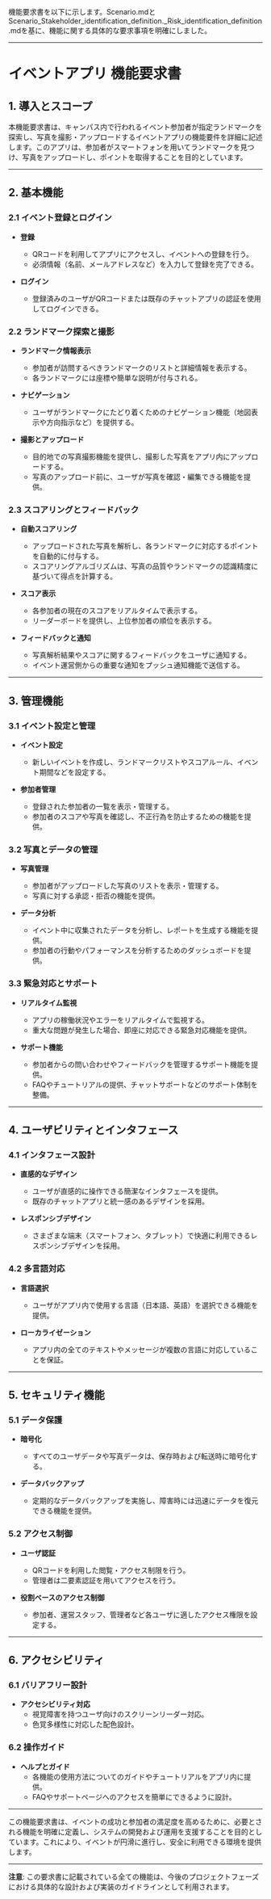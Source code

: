 機能要求書を以下に示します。Scenario.mdとScenario_Stakeholder_identification_definition._Risk_identification_definition.mdを基に、機能に関する具体的な要求事項を明確にしました。

---

# イベントアプリ 機能要求書

## 1. 導入とスコープ

本機能要求書は、キャンパス内で行われるイベント参加者が指定ランドマークを探索し、写真を撮影・アップロードするイベントアプリの機能要件を詳細に記述します。このアプリは、参加者がスマートフォンを用いてランドマークを見つけ、写真をアップロードし、ポイントを取得することを目的としています。

---

## 2. 基本機能

### 2.1 イベント登録とログイン

- **登録**
  - QRコードを利用してアプリにアクセスし、イベントへの登録を行う。
  - 必須情報（名前、メールアドレスなど）を入力して登録を完了できる。

- **ログイン**
  - 登録済みのユーザがQRコードまたは既存のチャットアプリの認証を使用してログインできる。

### 2.2 ランドマーク探索と撮影

- **ランドマーク情報表示**
  - 参加者が訪問するべきランドマークのリストと詳細情報を表示する。
  - 各ランドマークには座標や簡単な説明が付与される。

- **ナビゲーション**
  - ユーザがランドマークにたどり着くためのナビゲーション機能（地図表示や方向指示など）を提供する。

- **撮影とアップロード**
  - 目的地での写真撮影機能を提供し、撮影した写真をアプリ内にアップロードする。
  - 写真のアップロード前に、ユーザが写真を確認・編集できる機能を提供。

### 2.3 スコアリングとフィードバック

- **自動スコアリング**
  - アップロードされた写真を解析し、各ランドマークに対応するポイントを自動的に付与する。
  - スコアリングアルゴリズムは、写真の品質やランドマークの認識精度に基づいて得点を計算する。

- **スコア表示**
  - 各参加者の現在のスコアをリアルタイムで表示する。
  - リーダーボードを提供し、上位参加者の順位を表示する。

- **フィードバックと通知**
  - 写真解析結果やスコアに関するフィードバックをユーザに通知する。
  - イベント運営側からの重要な通知をプッシュ通知機能で送信する。

---

## 3. 管理機能

### 3.1 イベント設定と管理

- **イベント設定**
  - 新しいイベントを作成し、ランドマークリストやスコアルール、イベント期間などを設定する。

- **参加者管理**
  - 登録された参加者の一覧を表示・管理する。
  - 参加者のスコアや写真を確認し、不正行為を防止するための機能を提供。

### 3.2 写真とデータの管理

- **写真管理**
  - 参加者がアップロードした写真のリストを表示・管理する。
  - 写真に対する承認・拒否の機能を提供。

- **データ分析**
  - イベント中に収集されたデータを分析し、レポートを生成する機能を提供。
  - 参加者の行動やパフォーマンスを分析するためのダッシュボードを提供。

### 3.3 緊急対応とサポート

- **リアルタイム監視**
  - アプリの稼働状況やエラーをリアルタイムで監視する。
  - 重大な問題が発生した場合、即座に対応できる緊急対応機能を提供。

- **サポート機能**
  - 参加者からの問い合わせやフィードバックを管理するサポート機能を提供。
  - FAQやチュートリアルの提供、チャットサポートなどのサポート体制を整備。

---

## 4. ユーザビリティとインタフェース

### 4.1 インタフェース設計

- **直感的なデザイン**
  - ユーザが直感的に操作できる簡潔なインタフェースを提供。
  - 既存のチャットアプリと統一感のあるデザインを採用。
  
- **レスポンシブデザイン**
  - さまざまな端末（スマートフォン、タブレット）で快適に利用できるレスポンシブデザインを採用。

### 4.2 多言語対応

- **言語選択**
  - ユーザがアプリ内で使用する言語（日本語、英語）を選択できる機能を提供。

- **ローカライゼーション**
  - アプリ内の全てのテキストやメッセージが複数の言語に対応していることを保証。

---

## 5. セキュリティ機能

### 5.1 データ保護

- **暗号化**
  - すべてのユーザデータや写真データは、保存時および転送時に暗号化する。
  
- **データバックアップ**
  - 定期的なデータバックアップを実施し、障害時には迅速にデータを復元できる機能を提供。

### 5.2 アクセス制御

- **ユーザ認証**
  - QRコードを利用した閲覧・アクセス制限を行う。
  - 管理者は二要素認証を用いてアクセスを行う。

- **役割ベースのアクセス制御**
  - 参加者、運営スタッフ、管理者など各ユーザに適したアクセス権限を設定する。

---

## 6. アクセシビリティ

### 6.1 バリアフリー設計

- **アクセシビリティ対応**
  - 視覚障害を持つユーザ向けのスクリーンリーダー対応。
  - 色覚多様性に対応した配色設計。

### 6.2 操作ガイド

- **ヘルプとガイド**
  - 各機能の使用方法についてのガイドやチュートリアルをアプリ内に提供。
  - FAQやサポートページへのアクセスを簡単にできるように設計。

---

この機能要求書は、イベントの成功と参加者の満足度を高めるために、必要とされる機能を明確に定義し、システムの開発および運用を支援することを目的としています。これにより、イベントが円滑に進行し、安全に利用できる環境を提供します。

---

**注意**: この要求書に記載されている全ての機能は、今後のプロジェクトフェーズにおける具体的な設計および実装のガイドラインとして利用されます。